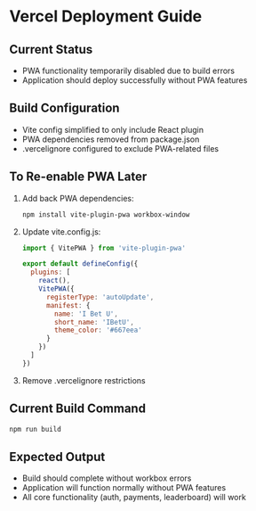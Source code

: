 # Vercel Deployment Guide

## Current Status
- PWA functionality temporarily disabled due to build errors
- Application should deploy successfully without PWA features

## Build Configuration
- Vite config simplified to only include React plugin
- PWA dependencies removed from package.json
- .vercelignore configured to exclude PWA-related files

## To Re-enable PWA Later
1. Add back PWA dependencies:
   ```bash
   npm install vite-plugin-pwa workbox-window
   ```

2. Update vite.config.js:
   ```javascript
   import { VitePWA } from 'vite-plugin-pwa'
   
   export default defineConfig({
     plugins: [
       react(),
       VitePWA({
         registerType: 'autoUpdate',
         manifest: {
           name: 'I Bet U',
           short_name: 'IBetU',
           theme_color: '#667eea'
         }
       })
     ]
   })
   ```

3. Remove .vercelignore restrictions

## Current Build Command
```bash
npm run build
```

## Expected Output
- Build should complete without workbox errors
- Application will function normally without PWA features
- All core functionality (auth, payments, leaderboard) will work

